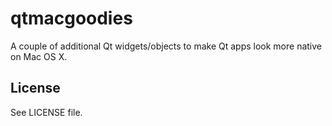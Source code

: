 # qtmacgoodies

A couple of additional Qt widgets/objects to make Qt apps look more native on Mac OS X.

## License

See LICENSE file.
